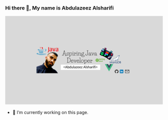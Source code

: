 ### Hi there 👋, My name is Abdulazeez Alsharifi
![](https://github.com/aalsharifi/aalsharifi/blob/master/Aspri.png)


- 🔭 I’m currently working on this page. 






<!--
**aalsharifi/aalsharifi** is a ✨ _special_ ✨ repository because its `README.md` (this file) appears on your GitHub profile.

Here are some ideas to get you started:

- 🔭 I’m currently working on ...
- 🌱 I’m currently learning ...
- 👯 I’m looking to collaborate on ...
- 🤔 I’m looking for help with ...
- 💬 Ask me about ...
- 📫 How to reach me: ...
- 😄 Pronouns: ...
- ⚡ Fun fact: ...
-->
